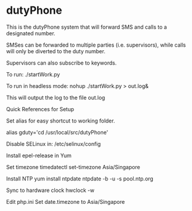 # dutyPhone
This is the dutyPhone system that will forward SMS and calls to a designated number.

SMSes can be forwarded to multiple parties (i.e. supervisors), while calls will only be diverted to the duty number.

Supervisors can also subscribe to keywords.

To run: ./startWork.py

To run in headless mode:
nohup ./startWork.py > out.log&

This will output the log to the file out.log

Quick References for Setup

Set alias for easy shortcut to working folder.

alias gduty='cd /usr/local/src/dutyPhone'

Disable SELinux in:
/etc/selinux/config

Install epel-release in Yum

Set timezone
timedatectl set-timezone Asia/Singapore

Install NTP
yum install ntpdate
ntpdate -b -u -s pool.ntp.org

Sync to hardware clock
hwclock -w

Edit php.ini
Set date.timezone to Asia/Singapore
